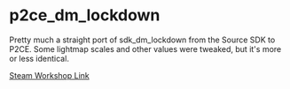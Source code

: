 # p2ce_dm_lockdown

Pretty much a straight port of sdk\_dm\_lockdown from the Source SDK to P2CE.
Some lightmap scales and other values were tweaked, but it's more or less identical.

[Steam Workshop Link](https://steamcommunity.com/sharedfiles/filedetails/?id=3214845593)

